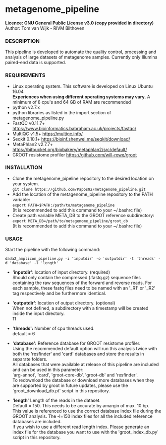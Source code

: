 # metagenome_pipeline

**Licence:	GNU General Public License v3.0 (copy provided in directory)**<br />
Author:		Tom van Wijk - RIVM Bilthoven<br />

### DESCRIPTION

This pipeline is developed to automate the quality control, processing and analysis
of large datasets of metagenome samples. Currently only Illumina paired-end data is supported.<br />

### REQUIREMENTS

-	Linux operating system. This software is developed on Linux Ubuntu 16.04<br />
	**Experiences when using different operating systems may vary.**
	A minimum of 8 cpu's and 64 GB of RAM are recommended
-	python v2.7.x
-	python libraries as listed in the import section of metagenome_pipeline.py
-	FastQC v0.11.7+ https://www.bioinformatics.babraham.ac.uk/projects/fastqc/
-	MultiQC v1.5+ https://multiqc.info/
-	Seqkit 0.10.1+ https://bioinf.shenwei.me/seqkit/download/
-	MetaPhlan2 v2.7.7+ https://bitbucket.org/biobakery/metaphlan2/src/default/
-	GROOT resistome profiler https://github.com/will-rowe/groot


### INSTALLATION

-	Clone the metagenome_pipeline repository to the desired location on your system.<br />
	`git clone https://github.com/Papos92/metagenome_pipeline.git`
-	Add the location of the metagenome_pipeline repository to the PATH variable:<br />
	`export PATH=$PATH:/path/to/metagenome_pipeline`<br />
	(It is recommended to add this command to your ~/.bashrc file)
-	Create path variable META_DB to the GROOT reference subdirectory:<br />
	`export META_DB=/path/to/metagenome_pipeline/groot_db`<br />
	(It is recommended to add this command to your ~/.bashrc file)

### USAGE

Start the pipeline with the following command:

`dada2_amplicon_pipeline.py -i 'inputdir' -o 'outputdir' -t 'threads' -d 'database' -l 'length'`

-	**'inputdir':**	location of input directory. (required)<br />
			Should only contain the compressed (.fastq.gz) sequence files containing the
			raw sequences of the forward and reverse reads.	For each sample,
			these fastq files need to be named with an '_R1' or '_R2' tag respectively
			and  be furthermore identical.

-	**'outputdir':**	location of output directory. (optional)<br />
			When not defined, a subdirectory with a timestamp will be created inside the
			input directory.<br />
11
-	**'threads':**	Number of cpu threads used.<br />
			default = 6<br />

-	**'database':**	Reference database for GROOT resistome profiler.<br />
			Using the recommended default option will run this analysis twice with
			both the 'resfinder' and 'card' databases and store the results in separate folders.<br />
			All databases that were available at release of this pipeline are included and
			can be used in this parameter:<br/>
			'arg-annot', 'card', 'groot-core-db', 'groot-db' and 'resfinder'.<br />
			To redownload the database or download more databases when they are supported by groot
			in future updates, please use the 'groot_download_db.pt' script in this repository.<br />

-	**'length'**	Length of the reads in the dataset.<br />
			Default = 150. This needs to be accurate by amargin of max. 10 bp.<br />
			This value is referenced to use the correct database index file during the GROOT
			analysis. The -l=150 index files for all the included reference databases are included. <br/>
			If you wish to use a different read length index. Please generate an index file for the
			database you want to use with the 'groot_index_db.py' script in this repository. <br />
